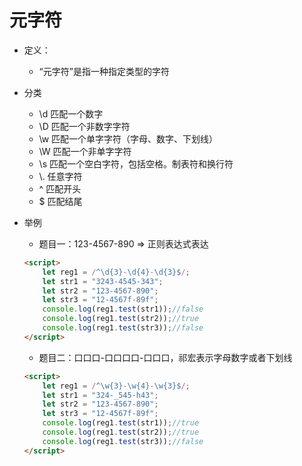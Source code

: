 # 元字符

* 定义：

  * “元字符”是指一种指定类型的字符

* 分类

  * \d     匹配一个数字
  * \D     匹配一个非数字字符
  * \w     匹配一个单字字符（字母、数字、下划线）
  * \W    匹配一个非单字字符
  * \s      匹配一个空白字符，包括空格。制表符和换行符
  * \\.       任意字符     
  * ^       匹配开头
  * $       匹配结尾

* 举例

  * 题目一：123-4567-890 => 正则表达式表达

  ```html
  <script>
      let reg1 = /^\d{3}-\d{4}-\d{3}$/;
      let str1 = "3243-4545-343";
      let str2 = "123-4567-890";
      let str3 = "12-4567f-89f";
      console.log(reg1.test(str1));//false
      console.log(reg1.test(str2));//true
      console.log(reg1.test(str3));//false
  </script>
  ```

  * 题目二：口口口-口口口口-口口口，祁宏表示字母数字或者下划线

  ```html
  <script>
      let reg1 = /^\w{3}-\w{4}-\w{3}$/;
      let str1 = "324-_545-h43";
      let str2 = "123-4567-890";
      let str3 = "12-4567f-89f";
      console.log(reg1.test(str1));//true
      console.log(reg1.test(str2));//true
      console.log(reg1.test(str3));//false
  </script>
  ```

  